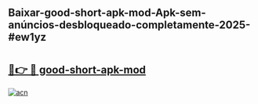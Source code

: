 ## Baixar-good-short-apk-mod-Apk-sem-anúncios-desbloqueado-completamente-2025-#ew1yz

# <h2><a href="https://ainizakaria.my?title=good-short-apk-mod&ref=20M">🔗👉 🔴 good-short-apk-mod</a></h2>

[![acn](https://github.com/user-attachments/assets/0f9c940e-d8b0-45ae-aac7-cd30a18b3e1c)](https://ainizakaria.my?title=good-short-apk-mod&ref=20M)

